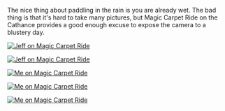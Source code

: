 <html><body><p>The nice thing about paddling in the rain is you are already wet. The bad thing is that it's hard to take many pictures, but Magic Carpet Ride on the Cathance provides a good enough excuse to expose the camera to a blustery day.



<a href="http://alexkerney.com/wp-content/uploads/2012/12/20121221_DSC0080.jpg"><img class="alignnone size-large wp-image-1743 [ftmt_id] nofotomoto" alt="Jeff on Magic Carpet Ride" src="http://alexkerney.com/wp-content/uploads/2012/12/20121221_DSC0080-840x557.jpg"></a>



<a href="http://alexkerney.com/wp-content/uploads/2012/12/20121221_DSC0082.jpg"><img class="alignnone size-large wp-image-1744 [ftmt_id] nofotomoto" alt="Jeff on Magic Carpet Ride" src="http://alexkerney.com/wp-content/uploads/2012/12/20121221_DSC0082-840x557.jpg"></a>



<a href="http://alexkerney.com/wp-content/uploads/2012/12/20121221_DSC0093.jpg"><img class="alignnone size-large wp-image-1745 [ftmt_id] nofotomoto" alt="Me on Magic Carpet Ride" src="http://alexkerney.com/wp-content/uploads/2012/12/20121221_DSC0093-840x557.jpg"></a>



<a href="http://alexkerney.com/wp-content/uploads/2012/12/20121221_DSC0095.jpg"><img class="alignnone size-large wp-image-1746 [ftmt_id] nofotomoto" alt="Me on Magic Carpet Ride" src="http://alexkerney.com/wp-content/uploads/2012/12/20121221_DSC0095-840x557.jpg"></a>



<a href="http://alexkerney.com/wp-content/uploads/2012/12/20121221_DSC0096.jpg"><img class="alignnone size-large wp-image-1747 [ftmt_id] nofotomoto" alt="Me on Magic Carpet Ride" src="http://alexkerney.com/wp-content/uploads/2012/12/20121221_DSC0096-840x557.jpg"></a></p></body></html>